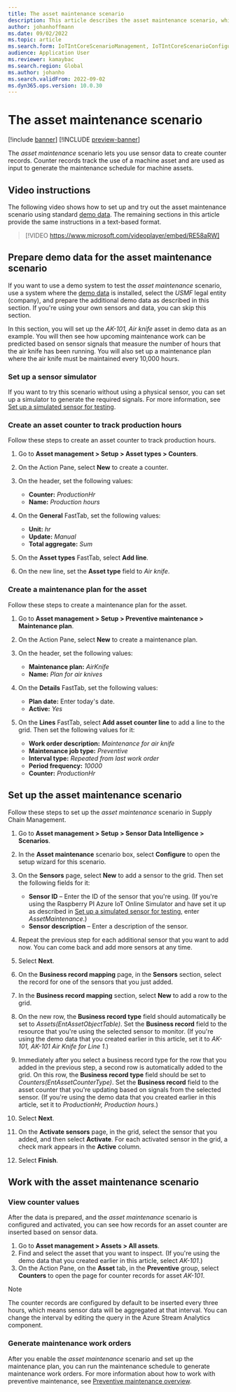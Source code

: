 ```yaml
---
title: The asset maintenance scenario
description: This article describes the asset maintenance scenario, which lets you use sensor data to create counter records that track the use of a machine asset.
author: johanhoffmann
ms.date: 09/02/2022
ms.topic: article
ms.search.form: IoTIntCoreScenarioManagement, IoTIntCoreScenarioConfigurationWizardV2, EntAssetCounter
audience: Application User
ms.reviewer: kamaybac
ms.search.region: Global
ms.author: johanho
ms.search.validFrom: 2022-09-02
ms.dyn365.ops.version: 10.0.30
---
```


# The asset maintenance scenario

[!include [banner](../includes/banner.md)]
[!INCLUDE [preview-banner](../includes/preview-banner.md)]
<!-- KFM: Preview until further notice -->

The *asset maintenance* scenario lets you use sensor data to create counter records. Counter records track the use of a machine asset and are used as input to generate the maintenance schedule for machine assets.

## Video instructions

The following video shows how to set up and try out the asset maintenance scenario using standard [demo data](../../fin-ops-core/fin-ops/get-started/demo-data.md). The remaining sections in this article provide the same instructions in a text-based format.

> [!VIDEO https://www.microsoft.com/videoplayer/embed/RE58aRW]

## Prepare demo data for the asset maintenance scenario

If you want to use a demo system to test the *asset maintenance* scenario, use a system where the [demo data](../../fin-ops-core/fin-ops/get-started/demo-data.md) is installed, select the *USMF* legal entity (company), and prepare the additional demo data as described in this section. If you're using your own sensors and data, you can skip this section.

In this section, you will set up the *AK-101, Air knife* asset in demo data as an example. You will then see how upcoming maintenance work can be predicted based on sensor signals that measure the number of hours that the air knife has been running. You will also set up a maintenance plan where the air knife must be maintained every 10,000 hours.

### Set up a sensor simulator

If you want to try this scenario without using a physical sensor, you can set up a simulator to generate the required signals. For more information, see [Set up a simulated sensor for testing](sdi-set-up-simulated-sensor.md).

### Create an asset counter to track production hours

Follow these steps to create an asset counter to track production hours.

1. Go to **Asset management \> Setup \> Asset types \> Counters**.
1. On the Action Pane, select **New** to create a counter.
1. On the header, set the following values:

    - **Counter:** *ProductionHr*
    - **Name:** *Production hours*

1. On the **General** FastTab, set the following values:

    - **Unit:** *hr*
    - **Update:** *Manual*
    - **Total aggregate:** *Sum*

1. On the **Asset types** FastTab, select **Add line**.
1. On the new line, set the **Asset type** field to *Air knife*.

### Create a maintenance plan for the asset

Follow these steps to create a maintenance plan for the asset.

1. Go to **Asset management \> Setup \> Preventive maintenance \> Maintenance plan**.
1. On the Action Pane, select **New** to create a maintenance plan.
1. On the header, set the following values:

    - **Maintenance plan:** *AirKnife*
    - **Name:** *Plan for air knives*

1. On the **Details** FastTab, set the following values:

    - **Plan date:** Enter today's date.
    - **Active:** *Yes*

1. On the **Lines** FastTab, select **Add asset counter line** to add a line to the grid. Then set the following values for it:

    - **Work order description:** *Maintenance for air knife*
    - **Maintenance job type:** *Preventive*
    - **Interval type:** *Repeated from last work order*
    - **Period frequency:** *10000*
    - **Counter:** *ProductionHr*

## Set up the asset maintenance scenario

Follow these steps to set up the *asset maintenance* scenario in Supply Chain Management.

1. Go to **Asset management \> Setup \> Sensor Data Intelligence \> Scenarios**.
1. In the **Asset maintenance** scenario box, select **Configure** to open the setup wizard for this scenario.
1. On the **Sensors** page, select **New** to add a sensor to the grid. Then set the following fields for it:

    - **Sensor ID** – Enter the ID of the sensor that you're using. (If you're using the Raspberry PI Azure IoT Online Simulator and have set it up as described in [Set up a simulated sensor for testing](sdi-set-up-simulated-sensor.md), enter *AssetMaintenance*.)
    - **Sensor description** – Enter a description of the sensor.

1. Repeat the previous step for each additional sensor that you want to add now. You can come back and add more sensors at any time.
1. Select **Next**.
1. On the **Business record mapping** page, in the **Sensors** section, select the record for one of the sensors that you just added.
1. In the **Business record mapping** section, select **New** to add a row to the grid.
1. On the new row, the **Business record type** field should automatically be set to *Assets(EntAssetObjectTable)*. Set the **Business record** field to the resource that you're using the selected sensor to monitor. (If you're using the demo data that you created earlier in this article, set it to *AK-101, AK-101 Air Knife for Line 1*.)
1. Immediately after you select a business record type for the row that you added in the previous step, a second row is automatically added to the grid. On this row, the **Business record type** field should be set to *Counters(EntAssetCounterType)*. Set the **Business record** field to the asset counter that you're updating based on signals from the selected sensor. (If you're using the demo data that you created earlier in this article, set it to *ProductionHr, Production hours*.)
1. Select **Next**.
1. On the **Activate sensors** page, in the grid, select the sensor that you added, and then select **Activate**. For each activated sensor in the grid, a check mark appears in the **Active** column.
1. Select **Finish**.

## Work with the asset maintenance scenario

### View counter values

After the data is prepared, and the *asset maintenance* scenario is configured and activated, you can see how records for an asset counter are inserted based on sensor data.

1. Go to **Asset management \> Assets \> All assets**.
1. Find and select the asset that you want to inspect. (If you're using the demo data that you created earlier in this article, select *AK-101*.)
1. On the Action Pane, on the **Asset** tab, in the **Preventive** group, select **Counters** to open the page for counter records for asset *AK-101*.

> [!NOTE]
> The counter records are configured by default to be inserted every three hours, which means sensor data will be aggregated at that interval. You can change the interval by editing the query in the Azure Stream Analytics component.

### Generate maintenance work orders

After you enable the *asset maintenance* scenario and set up the maintenance plan, you can run the maintenance schedule to generate maintenance work orders. For more information about how to work with preventive maintenance, see [Preventive maintenance overview](../asset-management/preventive-and-reactive-maintenance/preventive-maintenance-overview.md).
